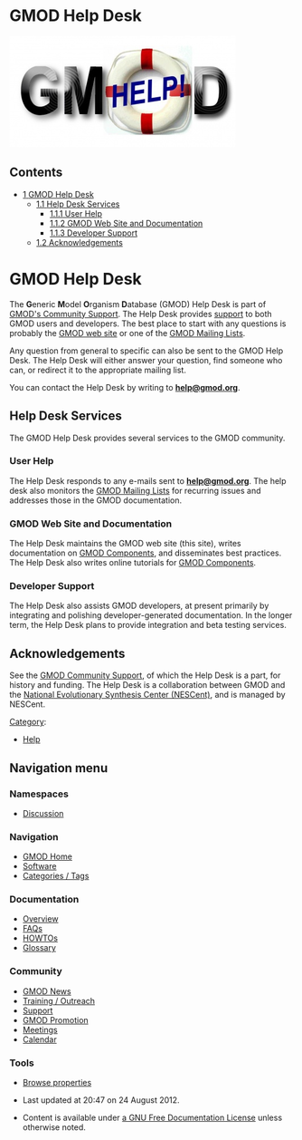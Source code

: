 



<span id="top"></span>




# <span dir="auto">GMOD Help Desk</span>










<img
src="https://raw.githubusercontent.com/GMOD/gmod.github.io/main/mediawiki/images/thumb/3/33/GMODHelpDeskLogo.jpg/400px-GMODHelpDeskLogo.jpg"
srcset="https://raw.githubusercontent.com/GMOD/gmod.github.io/main/mediawiki/images/thumb/3/33/GMODHelpDeskLogo.jpg/600px-GMODHelpDeskLogo.jpg 1.5x, https://raw.githubusercontent.com/GMOD/gmod.github.io/main/mediawiki/images/thumb/3/33/GMODHelpDeskLogo.jpg/800px-GMODHelpDeskLogo.jpg 2x"
width="400" height="196" alt="GMOD Help Desk" />





## Contents



- [<span class="tocnumber">1</span> <span class="toctext">GMOD Help
  Desk</span>](#GMOD_Help_Desk)
  - [<span class="tocnumber">1.1</span> <span class="toctext">Help Desk
    Services</span>](#Help_Desk_Services)
    - [<span class="tocnumber">1.1.1</span> <span class="toctext">User
      Help</span>](#User_Help)
    - [<span class="tocnumber">1.1.2</span> <span class="toctext">GMOD
      Web Site and
      Documentation</span>](#GMOD_Web_Site_and_Documentation)
    - [<span class="tocnumber">1.1.3</span>
      <span class="toctext">Developer
      Support</span>](#Developer_Support)
  - [<span class="tocnumber">1.2</span>
    <span class="toctext">Acknowledgements</span>](#Acknowledgements)


# <span id="GMOD_Help_Desk" class="mw-headline">GMOD Help Desk</span>

The **G**eneric **M**odel **O**rganism **D**atabase (GMOD) Help Desk is
part of [GMOD's Community
Support](GMOD_Community_Support "GMOD Community Support"). The Help Desk
provides [support](Support "Support") to both GMOD users and developers.
The best place to start with any questions is probably the
<a href="GMOD" class="mw-redirect" title="GMOD">GMOD web site</a> or one
of the [GMOD Mailing Lists](GMOD_Mailing_Lists "GMOD Mailing Lists").

Any question from general to specific can also be sent to the GMOD Help
Desk. The Help Desk will either answer your question, find someone who
can, or redirect it to the appropriate mailing list.

You can contact the Help Desk by writing to
**<a href="mailto:help@gmod.org" class="external text"
rel="nofollow">help@gmod.org</a>**.

## <span id="Help_Desk_Services" class="mw-headline">Help Desk Services</span>

The GMOD Help Desk provides several services to the GMOD community.

### <span id="User_Help" class="mw-headline">User Help</span>

The Help Desk responds to any e-mails sent to
**<a href="mailto:help@gmod.org" class="external text"
rel="nofollow">help@gmod.org</a>**. The help desk also monitors the
[GMOD Mailing Lists](GMOD_Mailing_Lists "GMOD Mailing Lists") for
recurring issues and addresses those in the GMOD documentation.

### <span id="GMOD_Web_Site_and_Documentation" class="mw-headline">GMOD Web Site and Documentation</span>

The Help Desk maintains the GMOD web site (this site), writes
documentation on [GMOD Components](GMOD_Components "GMOD Components"),
and disseminates best practices. The Help Desk also writes online
tutorials for [GMOD Components](GMOD_Components "GMOD Components").

### <span id="Developer_Support" class="mw-headline">Developer Support</span>

The Help Desk also assists GMOD developers, at present primarily by
integrating and polishing developer-generated documentation. In the
longer term, the Help Desk plans to provide integration and beta testing
services.

## <span id="Acknowledgements" class="mw-headline">Acknowledgements</span>

See the [GMOD Community
Support](GMOD_Community_Support "GMOD Community Support"), of which the
Help Desk is a part, for history and funding. The Help Desk is a
collaboration between GMOD and the
<a href="http://www.nescent.org" class="external text"
rel="nofollow">National Evolutionary Synthesis Center (NESCent)</a>, and
is managed by NESCent.




[Category](Special%3ACategories "Special%3ACategories"):

- [Help](Category%3AHelp "Category%3AHelp")






## Navigation menu



### Namespaces


- <span id="ca-talk"><a href="Talk%3AGMOD_Help_Desk" accesskey="t"
  title="Discussion about the content page [t]">Discussion</a></span>





### Navigation



- <span id="n-GMOD-Home">[GMOD Home](Main_Page)</span>
- <span id="n-Software">[Software](GMOD_Components)</span>
- <span id="n-Categories-.2F-Tags">[Categories /
  Tags](Categories)</span>




### Documentation



- <span id="n-Overview">[Overview](Overview)</span>
- <span id="n-FAQs">[FAQs](Category%3AFAQ)</span>
- <span id="n-HOWTOs">[HOWTOs](Category%3AHOWTO)</span>
- <span id="n-Glossary">[Glossary](Glossary)</span>




### Community



- <span id="n-GMOD-News">[GMOD News](GMOD_News)</span>
- <span id="n-Training-.2F-Outreach">[Training /
  Outreach](Training_and_Outreach)</span>
- <span id="n-Support">[Support](Support)</span>
- <span id="n-GMOD-Promotion">[GMOD Promotion](GMOD_Promotion)</span>
- <span id="n-Meetings">[Meetings](Meetings)</span>
- <span id="n-Calendar">[Calendar](Calendar)</span>




### Tools

- <span id="t-smwbrowselink"><a href="Special%3ABrowse/GMOD_Help_Desk" rel="smw-browse">Browse
  properties</a></span>



- <span id="footer-info-lastmod">Last updated at 20:47 on 24 August
  2012.</span>
<!-- - <span id="footer-info-viewcount">353,240 page views.</span> -->
- <span id="footer-info-copyright">Content is available under
  <a href="http://www.gnu.org/licenses/fdl-1.3.html" class="external"
  rel="nofollow">a GNU Free Documentation License</a> unless otherwise
  noted.</span>

<!-- -->



<!-- -->




